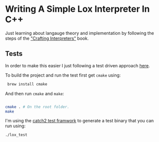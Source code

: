 # Writing A Simple Lox Interpreter In C++

Just learning about langauge theory and implementation by following the steps of the ["Crafting Interpreters"](https://craftinginterpreters.com/) book. 



## Tests

In order to make this easier I just following a test driven approach [here](https://github.com/cesarvr/interpreter/tree/main/tests). 

To build the project and run the test first get `cmake` using: 

```sh 
 brew install cmake

```

And then run ``cmake`` and ``make``: 

```sh

cmake . # On the root folder.
make 
```

I'm using the [catch2 test framwork](https://github.com/catchorg/Catch2) to generate a test binary that you can run using: 

```sh 
./lox_test
``` 

